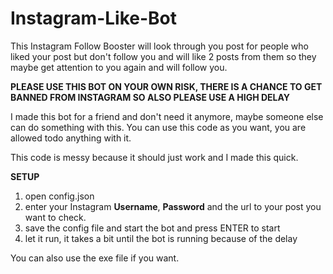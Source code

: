 # Instagram-Like-Bot

This Instagram Follow Booster will look through you post for people who liked your post but don't follow you and will like 2 posts from them so they maybe get attention to you again and will follow you.

**PLEASE USE THIS BOT ON YOUR OWN RISK, THERE IS A CHANCE TO GET BANNED FROM INSTAGRAM SO ALSO PLEASE USE A HIGH DELAY**

I made this bot for a friend and don't need it anymore, maybe someone else can do something with this.
You can use this code as you want, you are allowed todo anything with it.

This code is messy because it should just work and I made this quick.


**SETUP**
1. open config.json
2. enter your Instagram **Username**, **Password** and the url to your post you want to check.
3. save the config file and start the bot and press ENTER to start
4. let it run, it takes a bit until the bot is running because of the delay

You can also use the exe file if you want.
